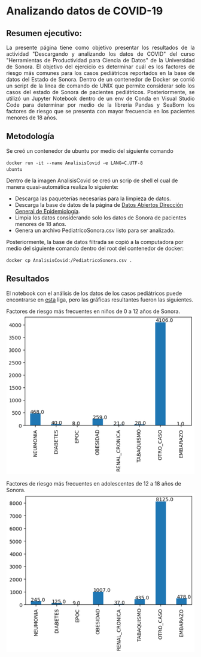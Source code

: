 # Analizando datos de COVID-19

## Resumen ejecutivo:

<div style="text-align: justify">
La presente página tiene como objetivo presentar los resultados de la actividad "Descargando y analizando los datos de COVID" del curso "Herramientas de Productividad para Ciencia de Datos" de la Universidad de Sonora.
El objetivo del ejercicio es determinar cuál es los factores de riesgo más comunes para los casos pediátricos reportados en la base de datos del Estado de Sonora.
Dentro de un contenedor de Docker se corrió un script de la línea de comando de UNIX que permite considerar solo los casos del estado de Sonora de pacientes pediátricos.
Posteriormente, se utilizó un Jupyter Notebook dentro de un env de Conda en Visual Studio Code para determinar por medio de la libreria Pandas y SeaBorn los factores de riesgo que se presenta con mayor frecuencia en los pacientes menores de 18 años.
</div>

## Metodología

Se creó un contenedor de ubuntu por medio del siguiente comando

<code>docker run -it --name AnalisisCovid -e LANG=C.UTF-8 ubuntu</code>

Dentro de la imagen AnalisisCovid se creó un scrip de shell el cual de manera quasi-automática realiza lo siguiente:

- Descarga las paqueterías necesarias para la limpieza de datos.
- Descarga la base de datos de la página de [Datos Abiertos Dirección General de Epidemiología](https://www.gob.mx/salud/documentos/datos-abiertos-152127).
- Limpia los datos considerando solo los datos de Sonora de pacientes menores de 18 años.
- Genera un archivo PediatricoSonora.csv listo para ser analizado.

Posteriormente, la base de datos filtrada se copió a la computadora por medio del siguiente comando dentro del root del contenedor de docker:

<code>docker cp AnalisisCovid:/PediatricoSonora.csv .</code>

## Resultados

El notebook con el análisis de los datos de los casos pediátricos puede encontrarse en [esta](https://github.com/Maleniski/AnalisisCovid19/blob/main/AnalisisPediatrico.ipynb) liga, pero las gráficas resultantes fueron las siguientes.

Factores de riesgo más frecuentes en niños de 0 a 12 años de Sonora.
![ninos](https://github.com/Maleniski/AnalisisCovid19/raw/main/ninos.PNG)

Factores de riesgo más frecuentes en adolescentes de 12 a 18 años de Sonora.
![teen](https://github.com/Maleniski/AnalisisCovid19/raw/main/teen.PNG)
